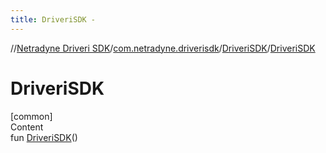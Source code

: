 ```yaml
---
title: DriveriSDK -
---
```

//[Netradyne Driveri SDK](../../index.md)/[com.netradyne.driverisdk](../index.md)/[DriveriSDK](index.md)/[DriveriSDK](-driveri-s-d-k.md)



# DriveriSDK  
[common]  
Content  
fun [DriveriSDK](-driveri-s-d-k.md)()  



